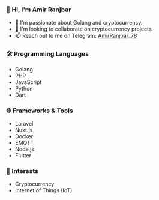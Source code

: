 ### 👋 Hi, I'm Amir Ranjbar
- 🌱 I'm passionate about Golang and cryptocurrency.
- 💞️ I'm looking to collaborate on cryptocurrency projects.
- 📫 Reach out to me on Telegram: [AmirRanjbar_78](https://t.me/AmirRanjbar_78)

### 🛠 Programming Languages
- Golang
- PHP
- JavaScript
- Python
- Dart

### 🌐 Frameworks & Tools
- Laravel
- Nuxt.js
- Docker
- EMQTT
- Node.js
- Flutter

### 🚀 Interests
- Cryptocurrency
- Internet of Things (IoT)
